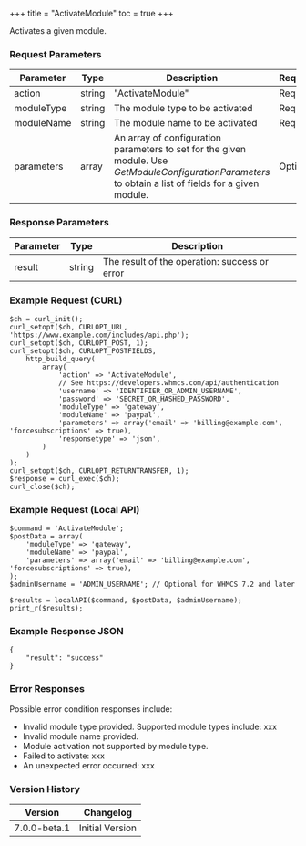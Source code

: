 +++
title = "ActivateModule"
toc = true
+++

Activates a given module.

### Request Parameters

| Parameter | Type | Description | Required |
| --------- | ---- | ----------- | -------- |
| action | string | "ActivateModule" | Required |
| moduleType | string | The module type to be activated | Required |
| moduleName | string | The module name to be activated | Required |
| parameters | array | An array of configuration parameters to set for the given module. Use *GetModuleConfigurationParameters* to obtain a list of fields for a given module. | Optional |

### Response Parameters

| Parameter | Type | Description |
| --------- | ---- | ----------- |
| result | string | The result of the operation: success or error |


### Example Request (CURL)

```
$ch = curl_init();
curl_setopt($ch, CURLOPT_URL, 'https://www.example.com/includes/api.php');
curl_setopt($ch, CURLOPT_POST, 1);
curl_setopt($ch, CURLOPT_POSTFIELDS,
    http_build_query(
        array(
            'action' => 'ActivateModule',
            // See https://developers.whmcs.com/api/authentication
            'username' => 'IDENTIFIER_OR_ADMIN_USERNAME',
            'password' => 'SECRET_OR_HASHED_PASSWORD',
            'moduleType' => 'gateway',
            'moduleName' => 'paypal',
            'parameters' => array('email' => 'billing@example.com', 'forcesubscriptions' => true),
            'responsetype' => 'json',
        )
    )
);
curl_setopt($ch, CURLOPT_RETURNTRANSFER, 1);
$response = curl_exec($ch);
curl_close($ch);
```


### Example Request (Local API)

```
$command = 'ActivateModule';
$postData = array(
    'moduleType' => 'gateway',
    'moduleName' => 'paypal',
    'parameters' => array('email' => 'billing@example.com', 'forcesubscriptions' => true),
);
$adminUsername = 'ADMIN_USERNAME'; // Optional for WHMCS 7.2 and later

$results = localAPI($command, $postData, $adminUsername);
print_r($results);
```


### Example Response JSON

```
{
    "result": "success"
}
```


### Error Responses

Possible error condition responses include:

* Invalid module type provided. Supported module types include: xxx
* Invalid module name provided.
* Module activation not supported by module type.
* Failed to activate: xxx
* An unexpected error occurred: xxx


### Version History

| Version | Changelog |
| ------- | --------- |
| 7.0.0-beta.1 | Initial Version |
